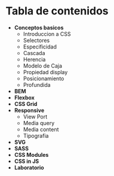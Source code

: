 # Tabla de contenidos

- **Conceptos basicos**
  - Introduccion a CSS
  - Selectores
  - Especificidad
  - Cascada
  - Herencia
  - Modelo de Caja
  - Propiedad display
  - Posicionamiento
  - Profundida
- **BEM**
- **Flexbox**
- **CSS Grid**
- **Responsive**
  - View Port
  - Media query
  - Media content
  - Tipografia
- **SVG**
- **SASS**
- **CSS Modules**
- **CSS in JS**
- **Laboratorio**
